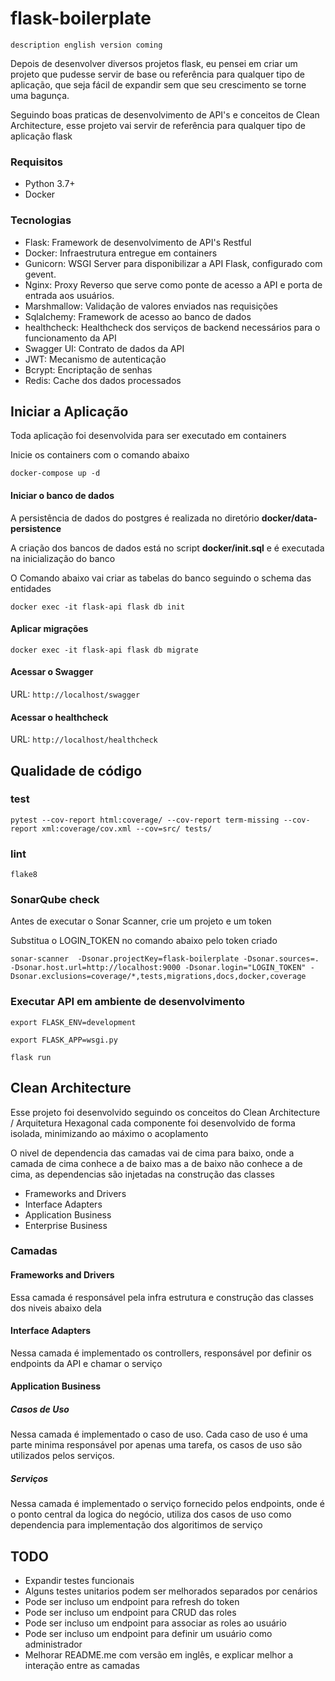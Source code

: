 # flask-boilerplate
`description english version coming`

Depois de desenvolver diversos projetos flask, eu pensei em criar um projeto que pudesse servir de base ou referência para qualquer tipo de aplicação, que seja fácil de expandir sem que seu crescimento se torne uma bagunça.

Seguindo boas praticas de desenvolvimento de API's e conceitos de Clean Architecture, esse projeto vai servir de referência para qualquer tipo de aplicação flask

### Requisitos

- Python 3.7+
- Docker

### Tecnologias

- Flask: Framework de desenvolvimento de API's Restful
- Docker: Infraestrutura entregue em containers
- Gunicorn: WSGI Server para disponibilizar a API Flask, configurado com gevent.
- Nginx: Proxy Reverso que serve como ponte de acesso a API e porta de entrada aos usuários.
- Marshmallow: Validação de valores enviados nas requisições
- Sqlalchemy: Framework de acesso ao banco de dados
- healthcheck: Healthcheck dos serviços de backend necessários para o funcionamento da API
- Swagger UI: Contrato de dados da API
- JWT: Mecanismo de autenticação
- Bcrypt: Encriptação de senhas
- Redis: Cache dos dados processados

## Iniciar a Aplicação

Toda aplicação foi desenvolvida para ser executado em containers

Inicie os containers com o comando abaixo

`docker-compose up -d`

#### Iniciar o banco de dados

A persistência de dados do postgres é realizada no diretório **docker/data-persistence**

A criação dos bancos de dados está no script **docker/init.sql** e é executada na inicialização do banco

O Comando abaixo vai criar as tabelas do banco seguindo o schema das entidades

`docker exec -it flask-api flask db init`

#### Aplicar migrações 

`docker exec -it flask-api flask db migrate`

#### Acessar o Swagger

URL: `http://localhost/swagger` 

#### Acessar o healthcheck

URL: `http://localhost/healthcheck`

## Qualidade de código

### test
`pytest --cov-report html:coverage/ --cov-report term-missing --cov-report xml:coverage/cov.xml --cov=src/ tests/`

### lint

`flake8`

### SonarQube check
Antes de executar o Sonar Scanner, crie um projeto e um token

Substitua o LOGIN_TOKEN no comando abaixo pelo token criado

`sonar-scanner  -Dsonar.projectKey=flask-boilerplate -Dsonar.sources=. -Dsonar.host.url=http://localhost:9000 -Dsonar.login="LOGIN_TOKEN" -Dsonar.exclusions=coverage/*,tests,migrations,docs,docker,coverage`

### Executar API em ambiente de desenvolvimento

`export FLASK_ENV=development`

`export FLASK_APP=wsgi.py`

`flask run`

## Clean Architecture

Esse projeto foi desenvolvido seguindo os conceitos do Clean Architecture / Arquitetura Hexagonal
cada componente foi desenvolvido de forma isolada, minimizando ao máximo o acoplamento

O nivel de dependencia das camadas vai de cima para baixo, onde a camada de cima conhece a de baixo mas a de baixo não conhece a de cima,
as dependencias são injetadas na construção das classes

- Frameworks and Drivers
- Interface Adapters
- Application Business
- Enterprise Business

### Camadas

#### Frameworks and Drivers

Essa camada é responsável pela infra estrutura e construção das classes dos niveis abaixo dela

#### Interface Adapters

Nessa camada é implementado os controllers, responsável por definir os endpoints da API e chamar o serviço

#### Application Business

##### Casos de Uso

Nessa camada é implementado o caso de uso. 
Cada caso de uso é uma parte minima responsável por apenas uma tarefa, os casos de uso são utilizados pelos serviços.

##### Serviços

Nessa camada é implementado o serviço fornecido pelos endpoints, onde é o ponto central da logica do negócio,
utiliza dos casos de uso como dependencia para implementação dos algoritimos de serviço


## TODO

- Expandir testes funcionais
- Alguns testes unitarios podem ser melhorados separados por cenários
- Pode ser incluso um endpoint para refresh do token
- Pode ser incluso um endpoint para CRUD das roles
- Pode ser incluso um endpoint para associar as roles ao usuário
- Pode ser incluso um endpoint para definir um usuário como administrador
- Melhorar README.me com versão em inglês, e explicar melhor a interação entre as camadas
